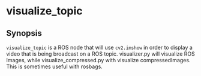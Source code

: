 # visualize_topic

## Synopsis

`visualize_topic` is a ROS node that will use `cv2.imshow` in order to display a video that is being broadcast on a ROS topic. visualizer.py will visualize ROS Images, while visualize_compressed.py with visualize compressedImages. This is sometimes useful with rosbags.